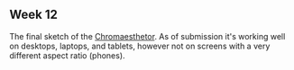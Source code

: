## Week 12

The final sketch of the [Chromaesthetor](https://sylvain-girard.github.io/Slave2theAlgo2020/week12/Chromaesthetor/). As of submission it's working well on desktops, laptops, and tablets, however not on screens with a very different aspect ratio (phones).
